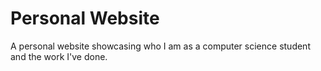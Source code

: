 # Personal Website

A personal website showcasing who I am as a computer science student and the work I've done.
